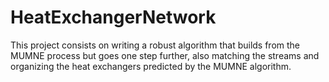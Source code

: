 # HeatExchangerNetwork
This project consists on writing a robust algorithm that builds from the MUMNE process but goes one step further, also matching the streams and organizing the heat exchangers predicted by the MUMNE algorithm. 
